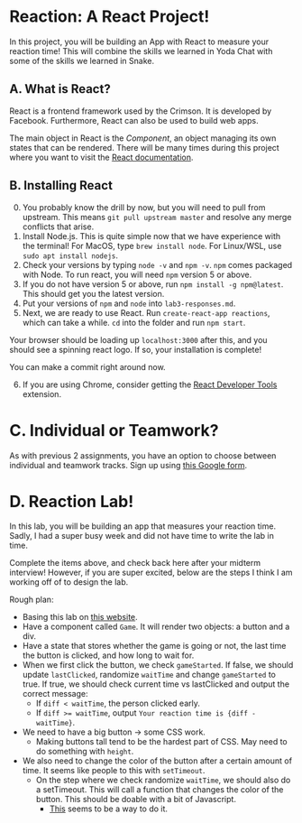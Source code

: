 # Reaction: A React Project!
In this project, you will be building an App with React to measure your reaction time! This will combine the skills we learned in Yoda Chat with some of the skills we learned in Snake.

## A. What is React?
React is a frontend framework used by the Crimson. It is developed by Facebook. Furthermore, React can also be used to build web apps.

The main object in React is the *Component*, an object managing its own states that can be rendered. There will be many times during this project where you want to visit the [React documentation](https://reactjs.org).

## B. Installing React
0. You probably know the drill by now, but you will need to pull from upstream. This means `git pull upstream master` and resolve any merge conflicts that arise.
1. Install Node.js. This is quite simple now that we have experience with the terminal! For MacOS, type `brew install node`. For Linux/WSL, use `sudo apt install nodejs`.
2. Check your versions by typing `node -v` and `npm -v`. `npm` comes packaged with Node. To run react, you will need `npm` version 5 or above.
3. If you do not have version 5 or above, run `npm install -g npm@latest`. This should get you the latest version.
4. Put your versions of `npm` and `node` into `lab3-responses.md`.
5. Next, we are ready to use React. Run `create-react-app reactions`, which can take a while. `cd` into the folder and run `npm start`.

Your browser should be loading up `localhost:3000` after this, and you should see a spinning react logo. If so, your installation is complete!

You can make a commit right around now.

6. If you are using Chrome, consider getting the [React Developer Tools](https://chrome.google.com/webstore/detail/react-developer-tools/fmkadmapgofadopljbjfkapdkoienihi?hl=en) extension.

# C. Individual or Teamwork?
As with previous 2 assignments, you have an option to choose between individual and teamwork tracks. Sign up using [this Google form](https://forms.gle/FezeK1KFf3pUWCuX9).

# D. Reaction Lab!
In this lab, you will be building an app that measures your reaction time. Sadly, I had a super busy week and did not have time to write the lab in time.

Complete the items above, and check back here after your midterm interview! However, if you are super excited, below are the steps I think I am working off of to design the lab.

Rough plan:
* Basing this lab on [this website](https://humanbenchmark.com/tests/reactiontime).
* Have a component called `Game`. It will render two objects: a button and a div. 
* Have a state that stores whether the game is going or not, the last time the button is clicked, and how long to wait for.
* When we first click the button, we check `gameStarted`. If false, we should update `lastClicked`, randomize `waitTime` and change `gameStarted` to true. If true, we should check current time vs lastClicked and output the correct message:
  * If `diff < waitTime`, the person clicked early.
  * If `diff >= waitTime`, output `Your reaction time is {diff - waitTime}`.
* We need to have a big button -> some CSS work.
  * Making buttons tall tend to be the hardest part of CSS. May need to do something with `height`.
* We also need to change the color of the button after a certain amount of time. It seems like people to this with `setTimeout`.
  * On the step where we check randomize `waitTime`, we should also do a setTimeout. This will call a function that changes the color of the button. This should be doable with a bit of Javascript.
    * [This](https://forum.freecodecamp.org/t/an-easy-way-to-change-css-in-react/326708) seems to be a way to do it.